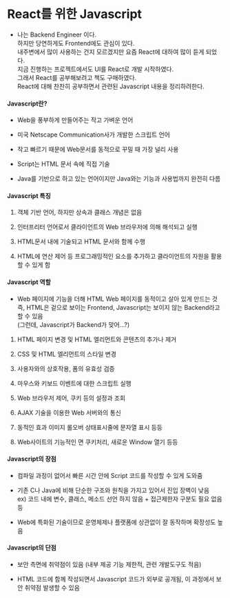 # React를 위한 Javascript
- 나는 Backend Engineer 이다.<br>
  하지만 당연하게도 Frontend에도 관심이 있다.<br>
  내주변에서 많이 사용하는 건지 모르겠지만 요즘 React에 대하여 많이 듣게 되었다.<br>
  지금 진행하는 프로젝트에서도 UI를 React로 개발 시작하였다.<br>
  그래서 React를 공부해보려고 책도 구매하였다.<br>
  React에 대해 찬찬히 공부하면서 관련된 Javascript 내용을 정리하려한다.

#### Javascript란?
- Web을 풍부하게 만들어주는 작고 가벼운 언어

- 미국 Netscape Communication사가 개발한 스크립트 언어

- 작고 빠르기 때문에 Web문서를 동적으로 꾸밀 때 가장 널리 사용

- Script는 HTML 문서 속에 직접 기술

- Java를 기반으로 하고 있는 언어이지만 Java와는 기능과 사용법까지 완전히 다름


#### Javascript 특징
1. 객체 기반 언어, 하지만 상속과 클래스 개념은 없음

1. 인터프리터 언어로서 클라이언트의 Web 브라우저에 의해 해석되고 실행

1. HTML문서 내에 기술되고 HTML 문서와 함께 수행

1. HTML에 연산 제어 등 프로그래밍적인 요소를 추가하고 클라이언트의 자원을 활용할 수 있게 함

#### Javascript 역할
- Web 페이지에 기능을 더해 HTML Web 페이지를 동적이고 살아 있게 만드는 것<br>
  즉, HTML은 겉으로 보이는 Frontend, Javascript는 보이지 않는 Backend라고 할 수 있음<br>
  (그런데, Javascript가 Backend가 맞어...?)

1. HTML 페이지 변경 및 HTML 엘리먼트와 콘텐츠의 추가나 제거

1. CSS 및 HTML 엘리먼트의 스타일 변경

1. 사용자와의 상호작용, 폼의 유효성 검증

1. 마우스와 키보드 이벤트에 대한 스크립트 실행

1. Web 브라우저 제어, 쿠키 등의 설정과 조회

1. AJAX 기술을 이용한 Web 서버와의 통신

1. 동적인 효과 이미지 롤오버 상태표시줄에 문자열 표시 등등

1. Web사이트의 기능적인 면 쿠키처리, 새로운 Window 열기 등등

#### Javascript의 장점
- 컴파일 과정이 없어서 빠른 시간 안에 Script 코드를 작성할 수 있게 도와줌

- 기존 C나 Java에 비해 단순한 구조와 원칙을 가지고 있어서 진입 장벽이 낮음<br>
  ex) 코드 내에 변수, 클래스, 메소드 선언 하지 않음 + 접근제한자 구분도 필요 없음 등

- Web에 특화된 기술이므로 운영체제나 플랫폼에 상관없이 잘 동작하며 확장성도 높음

#### Javascript의 단점
- 보안 측면에 취약점이 있음 (내부 제공 기능 제한적, 관련 개발도구도 적음)

- HTML 코드에 함께 작성되면서 Javascript 코드가 외부로 공개됨, 이 과정에서 보안 취약점 발생할 수 있음
